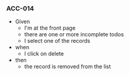 
### ACC-014

* Given 
  * I'm at the front page
  * there are one or more incomplete todos
  * I select one of the records
* when 
  * I click on delete
* then 
  * the record is removed from the list
